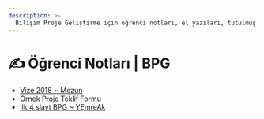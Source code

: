 ```yaml
---
description: >-
  Bilişim Proje Geliştirme için öğrenci notları, el yazıları, tutulmuş veya alınmış notlar
---
```


# ✍ Öğrenci Notları \| BPG

<!--YPackage.YGitbookIntegration-tarafından-otomatik-oluşturulmuştur-->

- [Vize 2018 ~ Mezun](Vize%202018%20~%20Mezun.pdf)
- [Örnek Proje Teklif Formu](%C3%96rnek%20Proje%20Teklif%20Formu.pdf)
- [İlk 4 slayt BPG ~ YEmreAk](%C4%B0lk%204%20slayt%20BPG%20~%20YEmreAk.pdf)

<!--YPackage.YGitbookIntegration-tarafından-otomatik-oluşturulmuştur-->
